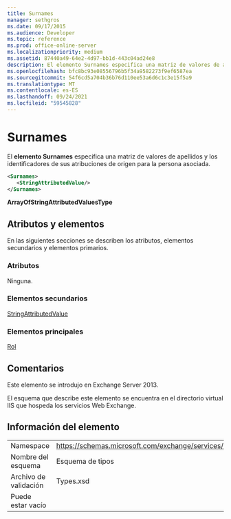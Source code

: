 ```yaml
---
title: Surnames
manager: sethgros
ms.date: 09/17/2015
ms.audience: Developer
ms.topic: reference
ms.prod: office-online-server
ms.localizationpriority: medium
ms.assetid: 87440a49-64e2-4d97-bb1d-443c04ad24e8
description: El elemento Surnames especifica una matriz de valores de apellidos y los identificadores de sus atribuciones de origen para la persona asociada.
ms.openlocfilehash: bfc8bc93e08556796b5f34a9582273f9ef6587ea
ms.sourcegitcommit: 54f6cd5a704b36b76d110ee53a6d6c1c3e15f5a9
ms.translationtype: MT
ms.contentlocale: es-ES
ms.lasthandoff: 09/24/2021
ms.locfileid: "59545828"
---
```

# <a name="surnames"></a>Surnames

El **elemento Surnames** especifica una matriz de valores de apellidos y los identificadores de sus atribuciones de origen para la persona asociada. 
  
```XML
<Surnames>
   <StringAttributedValue/>
</Surnames>
```

 **ArrayOfStringAttributedValuesType**
## <a name="attributes-and-elements"></a>Atributos y elementos

En las siguientes secciones se describen los atributos, elementos secundarios y elementos primarios.
  
### <a name="attributes"></a>Atributos

Ninguna.
  
### <a name="child-elements"></a>Elementos secundarios

[StringAttributedValue](stringattributedvalue.md)
  
### <a name="parent-elements"></a>Elementos principales

[Rol](persona.md)
  
## <a name="remarks"></a>Comentarios

Este elemento se introdujo en Exchange Server 2013.
  
El esquema que describe este elemento se encuentra en el directorio virtual IIS que hospeda los servicios Web Exchange.
  
## <a name="element-information"></a>Información del elemento

|||
|:-----|:-----|
|Namespace  <br/> |https://schemas.microsoft.com/exchange/services/2006/types  <br/> |
|Nombre del esquema  <br/> |Esquema de tipos  <br/> |
|Archivo de validación  <br/> |Types.xsd  <br/> |
|Puede estar vacío  <br/> ||
   

